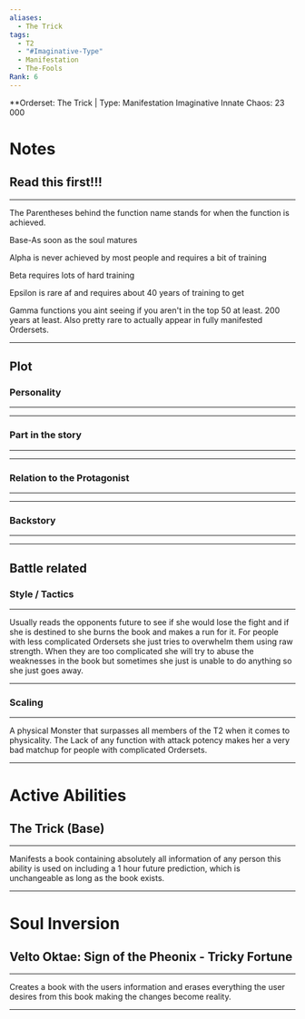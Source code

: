 ```yaml
---
aliases:
  - The Trick
tags:
  - T2
  - "#Imaginative-Type"
  - Manifestation
  - The-Fools
Rank: 6
---
```

**Orderset: The Trick  | Type: Manifestation Imaginative
Innate Chaos:  23 000

# Notes
## Read this first!!!
___
The Parentheses behind the function name stands for when the function is achieved.

Base-As soon as the soul matures

Alpha is never achieved by most people and requires a bit of training 

Beta requires lots of hard training

Epsilon is rare af and requires about 40 years of training to get

Gamma functions you aint seeing if you aren't in the top 50 at least. 200 years at least. Also pretty rare to actually appear in fully manifested Ordersets.
___
## Plot
### Personality
___

___
### Part in the story
___

___
### Relation to the Protagonist
___

___
### Backstory
___

___

## Battle related

### Style / Tactics
___
Usually reads the opponents future to see if she would lose the fight and if she is destined to she burns the book and makes a run for it.
For people with less complicated Ordersets she just tries to overwhelm them using raw strength. When they are too complicated she will try to abuse the weaknesses in the book but sometimes she just is unable to do anything so she just goes away.
___
### Scaling 
___
A physical Monster that surpasses all members of the T2 when it comes to physicality. The Lack of any function with attack potency makes her a very bad matchup for people with complicated Ordersets.
___



# Active Abilities
## The Trick (Base)
___
Manifests a book containing absolutely all information of any person this ability is used on including a 1 hour future prediction, which is unchangeable as long as the book exists.
___

# Soul Inversion
##  Velto Oktae: Sign of the Pheonix - Tricky Fortune
___
Creates a book with the users information and erases everything the user desires from this book making the changes become reality.
___
